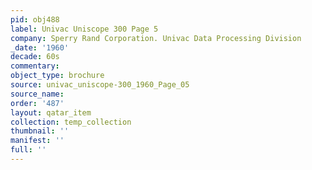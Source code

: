 ```yaml
---
pid: obj488
label: Univac Uniscope 300 Page 5
company: Sperry Rand Corporation. Univac Data Processing Division
_date: '1960'
decade: 60s
commentary: 
object_type: brochure
source: univac_uniscope-300_1960_Page_05
source_name: 
order: '487'
layout: qatar_item
collection: temp_collection
thumbnail: ''
manifest: ''
full: ''
---
```

